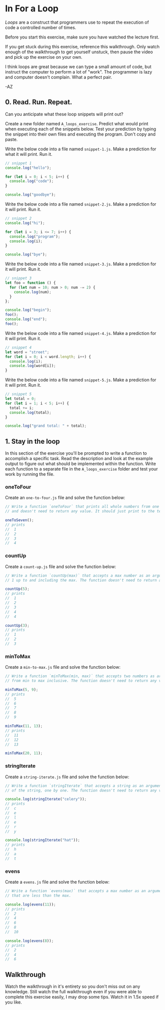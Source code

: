 # In For a Loop

_Loops_ are a construct that programmers use to repeat the execution of code a controlled number of times.

Before you start this exercise, make sure you have watched the lecture first.

If you get stuck during this exercise, reference this walkthrough. Only watch enough of the walkthrough to get yourself
unstuck, then pause the video and pick up the exercise on your own.

I think loops are great because we can type a small amount of code, but instruct the computer to perform a lot of
"work". The programmer is lazy and computer doesn't complain. What a perfect pair.

-AZ

## 0. Read. Run. Repeat.

Can you anticipate what these loop snippets will print out?

Create a new folder named `A_loops_exercise`. Predict what would print when executing each of the snippets below. Test
your prediction by typing the snippet into their own files and executing the program. Don't copy and paste.

Write the below code into a file named `snippet-1.js`. Make a prediction for what it will print. Run it.

```js
// snippet 1
console.log("hello");

for (let i = 0; i < 5; i++) {
  console.log("code");
}

console.log("goodbye");
```

Write the below code into a file named `snippet-2.js`. Make a prediction for it will print. Run it.

```js
// snippet 2
console.log("hi");

for (let i = 3; i <= 7; i++) {
  console.log("program");
  console.log(i);
}

console.log("bye");
```

Write the below code into a file named `snippet-3.js`. Make a prediction for it will print. Run it.

```js
// snippet 3
let foo = function () {
  for (let num = 10; num > 0; num -= 2) {
    console.log(num);
  }
};

console.log("begin");
foo();
console.log("end");
foo();
```

Write the below code into a file named `snippet-4.js`. Make a prediction for it will print. Run it.

```js
// snippet 4
let word = "street";
for (let i = 0; i < word.length; i++) {
  console.log(i);
  console.log(word[i]);
}
```

Write the below code into a file named `snippet-5.js`. Make a prediction for it will print. Run it.

```js
// snippet 5
let total = 0;
for (let i = 1; i < 5; i++) {
  total += i;
  console.log(total);
}

console.log("grand total: " + total);
```

## 1. Stay in the loop

In this section of the exercise you'll be prompted to write a function to accomplish a specific task. Read the
description and look at the example output to figure out what should be implemented within the function. Write each
function to a separate file in the `A_loops_exercise` folder and test your work by running the file.

### oneToFour

Create an `one-to-four.js` file and solve the function below:

```js
// Write a function `oneToFour` that prints all whole numbers from one to four, inclusive. The function takes in no arguments
// and doesn't need to return any value. It should just print to the terminal.

oneToSeven();
// prints
//  1
//  2
//  3
//  4
```

### countUp

Create a `count-up.js` file and solve the function below:

```js
// Write a function `countUp(max)` that accepts a max number as an argument. The function should print all numbers from
// 1 up to and including the max. The function doesn't need to return any value. It should just print to the terminal.

countUp(5);
// prints
//  1
//  2
//  3
//  4
//  4

countUp(3);
// prints
//  1
//  2
//  3
```

### minToMax

Create a `min-to-max.js` file and solve the function below:

```js
// Write a function `minToMax(min, max)` that accepts two numbers as arguments. The function should print all numbers
// from min to max inclusive. The function doesn't need to return any value. It should just print to the terminal.

minToMax(5, 9);
// prints
//  5
//  6
//  7
//  8
//  9

minToMax(11, 13);
// prints
//  11
//  12
//  13

minToMax(20, 11);
```

### stringIterate

Create a `string-iterate.js` file and solve the function below:

```js
// Write a function `stringIterate` that accepts a string as an argument. The function should print out each character
// of the string, one by one. The function doesn't need to return any value. It should just print to the terminal.

console.log(stringIterate("celery"));
// prints
//  c
//  e
//  l
//  e
//  r
//  y

console.log(stringIterate("hat"));
// prints
//  h
//  a
//  t
```

### evens

Create a `evens.js` file and solve the function below:

```js
// Write a function `evens(max)` that accepts a max number as an argument. The function should print all positive even numbers
// that are less than the max.

console.log(evens(11));
// prints
//  2
//  4
//  6
//  8
//  10

console.log(evens(8));
// prints
//  2
//  4
//  6
```

## Walkthrough

Watch the walkthrough in it's entirety so you don't miss out on any knowledge. Still watch the full walkthrough even if
you were able to complete this exercise easily, I may drop some tips. Watch it in 1.5x speed if you like.
